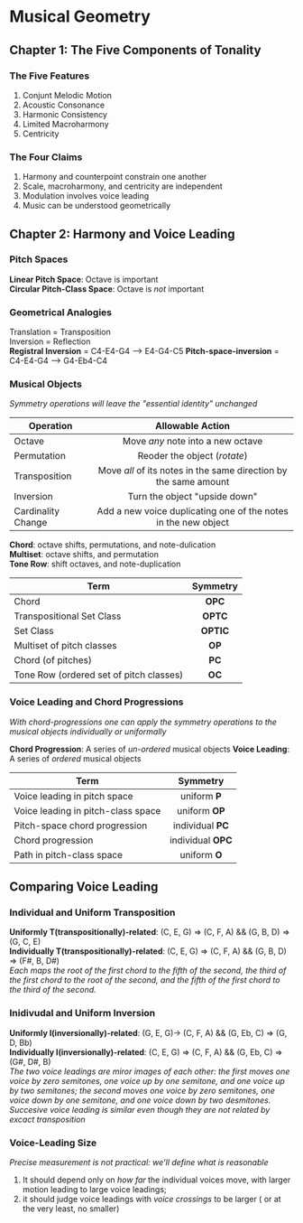 # Musical Geometry
## Chapter 1: The Five Components of Tonality
### The Five Features

1. Conjunt Melodic Motion
2. Acoustic Consonance
3. Harmonic Consistency 
4. Limited Macroharmony
5. Centricity

### The Four Claims
1. Harmony and counterpoint constrain one another
2. Scale, macroharmony, and centricity are independent
3. Modulation involves voice leading
4. Music can be understood geometrically 

## Chapter 2: Harmony and Voice Leading
### Pitch Spaces
**Linear Pitch Space**: Octave is important   
**Circular Pitch-Class Space**: Octave is *not* important

### Geometrical Analogies
Translation = Transposition  
Inversion = Reflection  
**Registral Inversion** = C4-E4-G4 --> E4-G4-C5
**Pitch-space-inversion** = C4-E4-G4 --> G4-Eb4-C4 

### Musical Objects
*Symmetry operations will leave the "essential identity" unchanged* 

| Operation         | Allowable Action           
| -------------     |:-------------:| 
| Octave            | Move *any* note into a new octave | 
| Permutation       | Reoder the object (*rotate*)      |   
| Transposition     | Move *all* of its notes in the same                             direction by the same amount      |    
| Inversion         | Turn the object "upside down"     |       
| Cardinality Change| Add a new voice duplicating one of                              the notes in the new object       |

**Chord**: octave shifts, permutations, and note-dulication  
**Multiset**: octave shifts, and permutation  
**Tone Row**: shift octaves, and note-duplication  

| Term              | Symmetry           
| -------------     |:-------------:| 
| Chord                                  |**OPC**   | 
| Transpositional Set Class              |**OPTC**  | 
| Set Class                              |**OPTIC** |
| Multiset of pitch classes              |**OP**    |
| Chord (of pitches)                     |**PC**    |
| Tone Row (ordered set of pitch classes)|**OC**    |

### Voice Leading and Chord Progressions
*With chord-progressions one can apply the symmetry operations to the musical objects individually or uniformally*  

**Chord Progression**: A series of *un-ordered* musical objects 
**Voice Leading**: A series of *ordered* musical objects

| Term              | Symmetry           
| -------------     |:-------------:| 
| Voice leading in pitch space             | uniform  **P** | 
| Voice leading in pitch-class space       | uniform **OP** |   
| Pitch-space chord progression            | individual **PC** |
| Chord progression                        | individual **OPC**|
| Path in pitch-class space                | uniform **O**     |

## Comparing Voice Leading
### Individual and Uniform Transposition
**Uniformly T(transpositionally)-related**: (C, E, G) => (C, F, A) && (G, B, D) => (G, C, E)  
**Individually T(transpositionally)-related**: (C, E, G) => (C, F, A) && (G, B, D) => (F#, B, D#)  
*Each maps the root of the first chord to the fifth of the second, the third of the first chord to the root of the second, and the fifth of the first chord to the third of the second.*
### Inidivudal and Uniform Inversion
**Uniformly I(inversionally)-related**: (G, E, G)-> (C, F, A) && (G, Eb, C) => (G, D, Bb)  
**Individually I(inversionally)-related**: (C, E, G) => (C, F, A) && (G, Eb, C) => (G#, D#, B)  
*The two voice leadings are miror images of each other: the first moves one voice by zero semitones, one voice up by one semitone, and one voice up by two semitones; the second moves one voice by zero semitones, one voice down by one semitone, and one voice down by two desmitones. Succesive voice leading is similar even though they are not related by excact transposition*  

### Voice-Leading Size
*Precise measurement is not practical: we'll define what is reasonable*  
1. It should depend only on *how far* the individual voices move, with larger motion leading to large voice leadings; 
2. it should judge voice leadings with *voice crossings* to be larger ( or at the very least, no smaller)